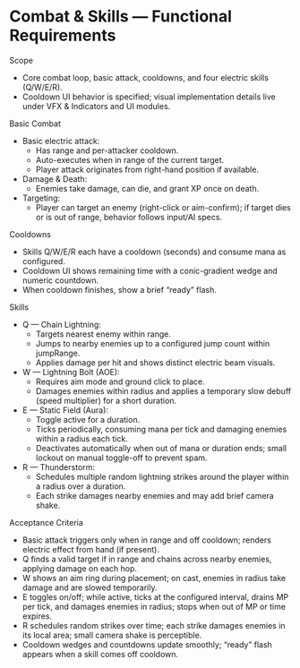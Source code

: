 # Combat & Skills — Functional Requirements

Scope
- Core combat loop, basic attack, cooldowns, and four electric skills (Q/W/E/R).
- Cooldown UI behavior is specified; visual implementation details live under VFX & Indicators and UI modules.

Basic Combat
- Basic electric attack:
  - Has range and per-attacker cooldown.
  - Auto-executes when in range of the current target.
  - Player attack originates from right-hand position if available.
- Damage & Death:
  - Enemies take damage, can die, and grant XP once on death.
- Targeting:
  - Player can target an enemy (right-click or aim-confirm); if target dies or is out of range, behavior follows input/AI specs.

Cooldowns
- Skills Q/W/E/R each have a cooldown (seconds) and consume mana as configured.
- Cooldown UI shows remaining time with a conic-gradient wedge and numeric countdown.
- When cooldown finishes, show a brief “ready” flash.

Skills
- Q — Chain Lightning:
  - Targets nearest enemy within range.
  - Jumps to nearby enemies up to a configured jump count within jumpRange.
  - Applies damage per hit and shows distinct electric beam visuals.
- W — Lightning Bolt (AOE):
  - Requires aim mode and ground click to place.
  - Damages enemies within radius and applies a temporary slow debuff (speed multiplier) for a short duration.
- E — Static Field (Aura):
  - Toggle active for a duration.
  - Ticks periodically, consuming mana per tick and damaging enemies within a radius each tick.
  - Deactivates automatically when out of mana or duration ends; small lockout on manual toggle-off to prevent spam.
- R — Thunderstorm:
  - Schedules multiple random lightning strikes around the player within a radius over a duration.
  - Each strike damages nearby enemies and may add brief camera shake.

Acceptance Criteria
- Basic attack triggers only when in range and off cooldown; renders electric effect from hand (if present).
- Q finds a valid target if in range and chains across nearby enemies, applying damage on each hop.
- W shows an aim ring during placement; on cast, enemies in radius take damage and are slowed temporarily.
- E toggles on/off; while active, ticks at the configured interval, drains MP per tick, and damages enemies in radius; stops when out of MP or time expires.
- R schedules random strikes over time; each strike damages enemies in its local area; small camera shake is perceptible.
- Cooldown wedges and countdowns update smoothly; “ready” flash appears when a skill comes off cooldown.

